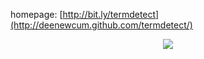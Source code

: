 homepage: [http://bit.ly/termdetect](http://deenewcum.github.com/termdetect/)

<p align="center">
  <img src="http://deenewcum.github.com/termdetect/images/termdetect_putty.png"/>
</p>
